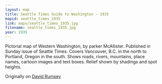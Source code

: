 ```yaml
---
layout: map
title: Seattle Times Guide to Washington - 1935
mapid: seattle_times_1935
link: maps/seattle_times_1935.jpg
filename: seattle_times_1935.jpg
year: 1935
---
```


Pictorial map of Western Washington, by parker McAllister. Published in Sunday issue of Seattle Times. Covers Vancouver, B.C. in the north to Portland, Oregon in the south. Shows roads, rivers, mountains, place names, cartoon images and text boxes. Relief shown by shadings and spot heights.


Originally on [David Rumsey](http://www.davidrumsey.com/luna/servlet/detail/RUMSEY~8~1~278943~90052002:The-Seattle-Times---Guide-to-the-ev?sort=Pub_List_No_InitialSort%2CPub_Date%2CPub_List_No%2CSeries_No?&qvq=q:seattle;sort:Pub_List_No_InitialSort%2CPub_Date%2CPub_List_No%2CSeries_No;lc:RUMSEY~8~1&mi=176&trs=178#)
